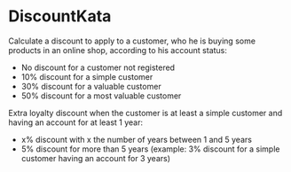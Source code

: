 # DiscountKata
Calculate a discount to apply to a customer, 
who he is buying some products in an online shop,
according to his account status:

- No discount for a customer not registered
- 10% discount for a simple customer
- 30% discount for a valuable customer
- 50% discount for a most valuable customer

Extra loyalty discount when the customer is at least a simple customer
and having an account for at least 1 year:
- x% discount with x the number of years between 1 and 5 years
- 5% discount for more than 5 years
(example: 3% discount for a simple customer having an account for 3 years)


